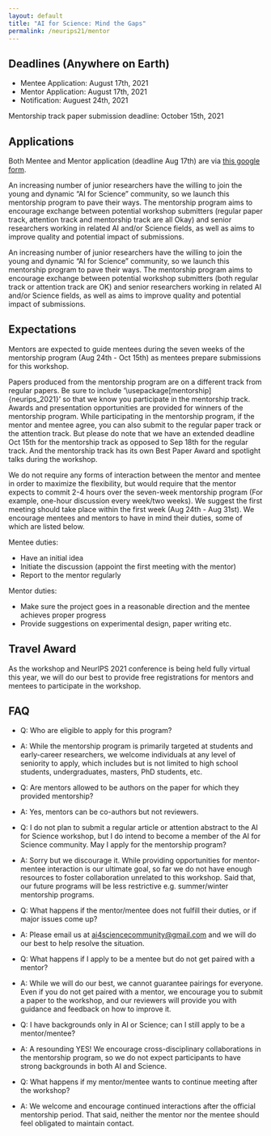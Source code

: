 ```yaml
---
layout: default
title: "AI for Science: Mind the Gaps"
permalink: /neurips21/mentor
---
```


## Deadlines (Anywhere on Earth)

- Mentee Application: August 17th, 2021
- Mentor Application: August 17th, 2021
- Notification: Auguest 24th, 2021

Mentorship track paper submission deadline: October 15th, 2021



## Applications

Both Mentee and Mentor application (deadline Aug 17th) are via [this google form](https://docs.google.com/forms/d/e/1FAIpQLSepYNm_s12nwhOH1QXEIuHIeU5Jdy3MCXzKE55oBpjuJV-lQA/viewform?usp=sf_link).

An increasing number of junior researchers have the willing to join the young and dynamic “AI for Science” community, so we launch this mentorship program to pave their ways. The mentorship program aims to encourage exchange between potential workshop submitters (regular paper track, attention track and mentorship track are all Okay) and senior researchers working in related AI and/or Science fields, as well as aims to improve quality and potential impact of submissions. 

An increasing number of junior researchers have the willing to join the young and dynamic “AI for Science” community, so we launch this mentorship program to pave their ways. The mentorship program aims to encourage exchange between potential workshop submitters (both regular track or attention track are OK) and senior researchers working in related AI and/or Science fields, as well as aims to improve quality and potential impact of submissions.



## Expectations

Mentors are expected to guide mentees during the seven weeks of the mentorship program (Aug 24th - Oct 15th) as mentees prepare submissions for this workshop. 

Papers produced from the mentorship program are on a different track from regular papers. Be sure to include ‘\usepackage[mentorship]{neurips_2021}’ so that we know you participate in the mentorship track. Awards and presentation opportunities are provided for winners of the mentorship program. While participating in the mentorship program, if the mentor and mentee agree, you can also submit to the regular paper track or the attention track. But please do note that we have an extended deadline Oct 15th for the mentorship track as opposed to Sep 18th for the regular track. And the mentorship track has its own Best Paper Award and spotlight talks during the workshop.

We do not require any forms of interaction between the mentor and mentee in order to maximize the flexibility, but would require that the mentor expects to commit 2-4 hours over the seven-week mentorship program (For example, one-hour discussion every week/two weeks). We suggest the first meeting should take place within the first week (Aug 24th - Aug 31st). We encourage mentees and mentors to have in mind their duties, some of which are listed below.

Mentee duties:
- Have an initial idea
- Initiate the discussion (appoint the first meeting with the mentor)
- Report to the mentor regularly

Mentor duties:
- Make sure the project goes in a reasonable direction and the mentee achieves proper progress
- Provide suggestions on experimental design, paper writing etc.



## Travel Award

As the workshop and NeurIPS 2021 conference is being held fully virtual this year, we will do our best to provide free registrations for mentors and mentees to participate in the workshop.



## FAQ

- Q: Who are eligible to apply for this program?
- A: While the mentorship program is primarily targeted at students and early-career researchers, we welcome individuals at any level of seniority to apply, which includes but is not limited to high school students, undergraduates, masters, PhD students, etc.

- Q: Are mentors allowed to be authors on the paper for which they provided mentorship?
- A: Yes, mentors can be co-authors but not reviewers.

- Q: I do not plan to submit a regular article or attention abstract to the AI for Science workshop, but I do intend to become a member of the AI for Science community. May I apply for the mentorship program?
- A: Sorry but we discourage it. While providing opportunities for mentor-mentee interaction is our ultimate goal, so far we do not have enough resources to foster collaboration unrelated to this workshop. Said that, our future programs will be less restrictive e.g. summer/winter mentorship programs.

- Q: What happens if the mentor/mentee does not fulfill their duties, or if major issues come up?
- A: Please email us at ai4sciencecommunity@gmail.com and we will do our best to help resolve the situation.

- Q: What happens if I apply to be a mentee but do not get paired with a mentor?
- A: While we will do our best, we cannot guarantee pairings for everyone. Even if you do not get paired with a mentor, we encourage you to submit a paper to the workshop, and our reviewers will provide you with guidance and feedback on how to improve it.

- Q: I have backgrounds only in AI or Science; can I still apply to be a mentor/mentee?
- A: A resounding YES! We encourage cross-disciplinary collaborations in the mentorship program, so we do not expect participants to have strong backgrounds in both AI and Science.

- Q: What happens if my mentor/mentee wants to continue meeting after the workshop?
- A: We welcome and encourage continued interactions after the official mentorship period. That said, neither the mentor nor the mentee should feel obligated to maintain contact. 
